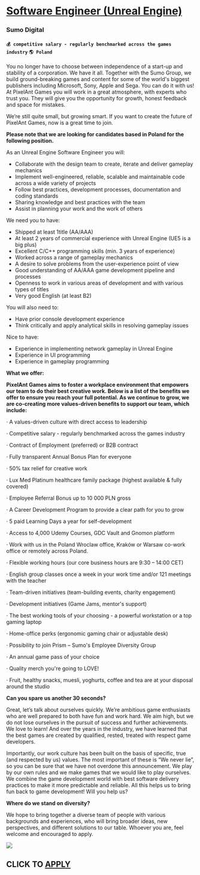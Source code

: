 # [Software Engineer (Unreal Engine)](https://www.remotewlb.com/apply/software-engineer-unreal-engine)  
### Sumo Digital  
#### `💰 competitive salary - regularly benchmarked across the games industry` `🌎 Poland`  

You no longer have to choose between independence of a start-up and stability of a corporation. We have it all. Together with the Sumo Group, we build ground-breaking games and content for some of the world's biggest publishers including Microsoft, Sony, Apple and Sega. You can do it with us! At PixelAnt Games you will work in a great atmosphere, with experts who trust you. They will give you the opportunity for growth, honest feedback and space for mistakes.

  

We’re still quite small, but growing smart. If you want to create the future of PixelAnt Games, now is a great time to join.

  

 **Please note that we are looking for candidates based in Poland for the following position.**

  
  

As an Unreal Engine Software Engineer you will:

* Collaborate with the design team to create, iterate and deliver gameplay mechanics​ 
* Implement well-engineered, reliable, scalable and maintainable code across a wide variety of projects​ 
* Follow best practices, development processes, documentation and coding standards​ 
* Sharing knowledge and best practices with the team​ 
* Assist in planning your work and the work of others 
  
  

We need you to have:

* Shipped at least 1title (AA/AAA)​ 
* At least 2 years of commercial experience with Unreal Engine (UE5 is a big plus) 
* Excellent C/C++ programming skills (min. 3 years of experience)​ 
* Worked across a range of gameplay mechanics​ 
* A desire to solve problems from the user-experience point of view​ 
* Good understanding of AA/AAA game development pipeline and processes 
* Openness to work in various areas of development and with various types of titles 
* Very good English (at least B2) 

  

  
  

You will also need to:

* Have prior console development experience​ 
* Think critically and apply analytical skills in resolving gameplay issues 
  
  

Nice to have:

* Experience in implementing network gameplay in Unreal Engine 
* Experience in UI programming 
* Experience in gameplay programming 

  

**What we offer:**

  

 **PixelAnt Games aims to foster a workplace environment that empowers our team to do their best creative work. Below is a list of the benefits we offer to ensure you reach your full potential. As we continue to grow, we are co-creating more values-driven benefits to support our team, which include:**

  

· A values-driven culture with direct access to leadership

· Competitive salary - regularly benchmarked across the games industry

· Contract of Employment (preferred) or B2B contract

· Fully transparent Annual Bonus Plan for everyone

· 50% tax relief for creative work

· Lux Med Platinum healthcare family package (highest available & fully covered)

· Employee Referral Bonus up to 10 000 PLN gross

· A Career Development Program to provide a clear path for you to grow

· 5 paid Learning Days a year for self-development

· Access to 4,000 Udemy Courses, GDC Vault and Gnomon platform

· Work with us in the Poland Wroclaw office, Kraków or Warsaw co-work office or remotely across Poland.

· Flexible working hours (our core business hours are 9:30 – 14:00 CET)

· English group classes once a week in your work time and/or 121 meetings with the teacher

· Team-driven initiatives (team-building events, charity engagement)

· Development initiatives (Game Jams, mentor's support)

· The best working tools of your choosing - a powerful workstation or a top gaming laptop

· Home-office perks (ergonomic gaming chair or adjustable desk)

· Possibility to join Prism – Sumo's Employee Diversity Group

· An annual game pass of your choice

· Quality merch you're going to LOVE!

· Fruit, healthy snacks, muesli, yoghurts, coffee and tea are at your disposal around the studio

**Can you spare us another 30 seconds?**

Great, let’s talk about ourselves quickly. We’re ambitious game enthusiasts who are well prepared to both have fun and work hard. We aim high, but we do not lose ourselves in the pursuit of success and further achievements. We love to learn! And over the years in the industry, we have learned that the best games are created by qualified, rested, treated with respect game developers.

Importantly, our work culture has been built on the basis of specific, true (and respected by us) values. The most important of these is “We never lie”, so you can be sure that we have not overdone this announcement. We play by our own rules and we make games that we would like to play ourselves. We combine the game development world with best software delivery practices to make it more predictable and reliable. All this helps us to bring fun back to game development! Will you help us?

**Where do we stand on diversity?**

We hope to bring together a diverse team of people with various backgrounds and experiences, who will bring broader ideas, new perspectives, and different solutions to our table. Whoever you are, feel welcome and encouraged to apply.

![](https://remotive.com/job/track/1898025/blank.gif?source=public_api)  
## CLICK TO [APPLY](https://www.remotewlb.com/apply/software-engineer-unreal-engine)

